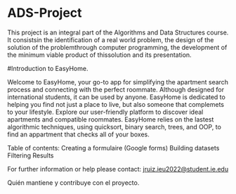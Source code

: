 # ADS-Project
This project is an integral part of the Algorithms and Data Structures course. It consistsin the identification of a real world problem, the design of the solution of the problemthrough computer programming, the development of the minimum viable product of thissolution and its presentation. 

#Introduction to EasyHome.

Welcome to EasyHome, your go-to app for simplifying the apartment search process and connecting with the perfect roommate. Although designed for international students, it can be used by anyone. EasyHome is dedicated to helping you find not just a place to live, but also someone that complemets to your lifestyle. Explore our user-friendly platform to discover ideal apartments and compatible roommates. EasyHome relies on the lastest algorithmic techniques, using quicksort, binary search, trees, and OOP, to find an appartment that checks all of your boxes.

Table of contents:
Creating a formulaire (Google forms)
Building datasets
Filtering 
Results


For further information or help please contact:
jruiz.ieu2022@student.ie.edu

Quién mantiene y contribuye con el proyecto.
